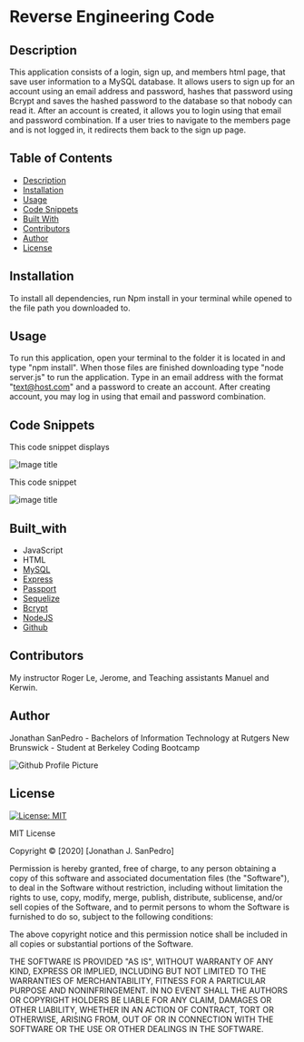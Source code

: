 # Reverse Engineering Code 

## Description
This application consists of a login, sign up, and members html page, that save user information to a MySQL database. It allows users to sign up for an account using an email address and password, hashes that password using Bcrypt and saves the hashed password to the database so that nobody can read it. After an account is created, it allows you to login using that email and password combination. If a user tries to navigate to the members page and is not logged in, it redirects them back to the sign up page. 
  
## Table of Contents
* [Description](#description)
* [Installation](#installation)
* [Usage](#usage)
* [Code Snippets](#code_snippets)
* [Built With](#built_with)
* [Contributors](#contributors)
* [Author](#author)
* [License](#license)


## Installation

To install all dependencies, run Npm install in your terminal while opened to the file path you downloaded to. 

## Usage

To run this application, open your terminal to the folder it is located in and type "npm install". When those files are finished downloading type "node server.js" to run the application. Type in an email address with the format "text@host.com" and a password to create an account. After creating account, you may log in using that email and password combination. 


## Code Snippets

This code snippet displays 

![Image title](link)

This code snippet  

![image title](link)

## Built_with

* JavaScript
* HTML
* [MySQL](https://www.mysql.com/)
* [Express](https://expressjs.com/)
* [Passport](https://www.npmjs.com/package/passport)
* [Sequelize](https://sequelize.org/)
* [Bcrypt](https://www.npmjs.com/package/bcrypt)
* [NodeJS](https://nodejs.org/en/)
* [Github](https://github.com/)

## Contributors

My instructor Roger Le, Jerome, and Teaching assistants Manuel and Kerwin.
  
## Author

Jonathan SanPedro - Bachelors of Information Technology at Rutgers New Brunswick - Student at Berkeley Coding Bootcamp
  
![Github Profile Picture](https://github.com/jsp117.png?size=150)

## License

[![License: MIT](https://img.shields.io/badge/License-MIT-yellow.svg)](https://opensource.org/licenses/MIT)

MIT License

Copyright &copy; [2020] [Jonathan J. SanPedro]

Permission is hereby granted, free of charge, to any person obtaining a copy
of this software and associated documentation files (the "Software"), to deal
in the Software without restriction, including without limitation the rights
to use, copy, modify, merge, publish, distribute, sublicense, and/or sell
copies of the Software, and to permit persons to whom the Software is
furnished to do so, subject to the following conditions:

The above copyright notice and this permission notice shall be included in all
copies or substantial portions of the Software.

THE SOFTWARE IS PROVIDED "AS IS", WITHOUT WARRANTY OF ANY KIND, EXPRESS OR
IMPLIED, INCLUDING BUT NOT LIMITED TO THE WARRANTIES OF MERCHANTABILITY,
FITNESS FOR A PARTICULAR PURPOSE AND NONINFRINGEMENT. IN NO EVENT SHALL THE
AUTHORS OR COPYRIGHT HOLDERS BE LIABLE FOR ANY CLAIM, DAMAGES OR OTHER
LIABILITY, WHETHER IN AN ACTION OF CONTRACT, TORT OR OTHERWISE, ARISING FROM,
OUT OF OR IN CONNECTION WITH THE SOFTWARE OR THE USE OR OTHER DEALINGS IN THE
SOFTWARE.
